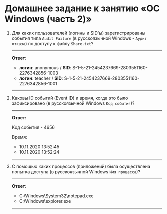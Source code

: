 # Домашнее задание к занятию «ОС Windows (часть 2)»



1. Для каких пользователей (логины и SID'ы) зарегистрированы события типа `Audit Failure` (в русскоязычной Windows - `Аудит отказа`) по доступу к файлу `Share.txt`?

   ***

   **Ответ:** 

   - **логин**: anonymous / **SID**: S-1-5-21-2454237669-2803551160-2276342856-1003 
   - **логин**: teacher / **SID**: S-1-5-21-2454237669-2803551160-2276342856-1001

   ***

   

2. Каковы ID событий (Event ID) и время, когда это было зафиксировано (в русскоязычной Windows `Код события`)?

   ***

   **Ответ:**

   Код события - 4656

   Время:

   - 10.11.2020 13:52:45
   - 10.11.2020 13:52:24

   ***

3. С помощью каких процессов (приложений) была осуществлена попытка доступа (в русскоязычной Windows `Имя процесса`)?

   ***

   **Ответ:**

   - C:\Windows\System32\notepad.exe
   - C:\Windows\explorer.exe

   

   ***

### 